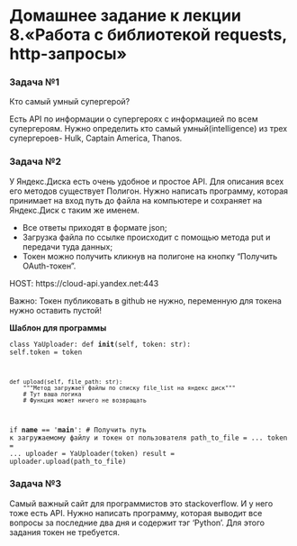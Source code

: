 <h1>Домашнее задание к лекции 8.«Работа с библиотекой requests, http-запросы»</h1>
<h3>Задача №1</h3>
<p>Кто самый умный супергерой?</p>
<p>Есть API по информации о супергероях с информацией по всем супергероям. Нужно определить кто самый умный(intelligence) из трех супергероев- Hulk, Captain America, Thanos.</p>

<h3>Задача №2</h3>
<p>У Яндекс.Диска есть очень удобное и простое API. Для описания всех его методов существует Полигон. Нужно написать программу, которая принимает на вход путь до файла на компьютере и сохраняет на Яндекс.Диск с таким же именем.</p>
<ul>
<li>Все ответы приходят в формате json;</li>
<li>Загрузка файла по ссылке происходит с помощью метода put и передачи туда данных;</li>
<li>Токен можно получить кликнув на полигоне на кнопку “Получить OAuth-токен”.</li></ul>
HOST: https://cloud-api.yandex.net:443</p>

<p>Важно: Токен публиковать в github не нужно, переменную для токена нужно оставить пустой!</p>
<p><b>Шаблон для программы</b></p>

<code>class YaUploader:
    def __init__(self, token: str):
        self.token = token

    def upload(self, file_path: str):
        """Метод загружает файлы по списку file_list на яндекс диск"""
        # Тут ваша логика
        # Функция может ничего не возвращать

if __name__ == '__main__':
    # Получить путь к загружаемому файлу и токен от пользователя
    path_to_file = ...
    token = ...
    uploader = YaUploader(token)
    result = uploader.upload(path_to_file)</code>
<h3>Задача №3</h3>
<p>Самый важный сайт для программистов это stackoverflow. И у него тоже есть API. Нужно написать программу, которая выводит все вопросы за последние два дня и содержит тэг ‘Python’. Для этого задания токен не требуется.</p>